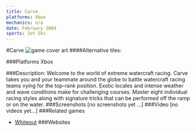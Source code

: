 ```yaml
---
title: Carve
platforms: Xbox
mechanics: n/a
date: February 2004
sports: Jet Ski
---
```

#Carve
![game cover art](//images.igdb.com/igdb/image/upload/t_cover_big/le3e6dq2jsctvh9twf4c.jpg "Logo Title Text 1")
####Alternative tiles:

###Platforms
Xbox

###Description:
Welcome to the world of extreme watercraft racing. Carve takes you and your teammate around the globe to battle watercraft racing teams vying for the top-rank position. Exotic locales and intense weather and wave conditions make for challenging courses. Master eight individual racing styles along with signature tricks that can be performed off the ramp or on the water.
###Screenshots
[no screenshots yet ...]
###Video
[no videos yet...]
###Related games
* [Whiteout](/games/whiteout-47374/)
###Websites

